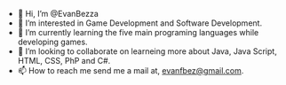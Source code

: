 - 👋 Hi, I’m @EvanBezza
- 👀 I’m interested in Game Development and Software Development.
- 🌱 I’m currently learning the five main programing languages while developing games.
- 💞️ I’m looking to collaborate on learneing more about Java, Java Script, HTML, CSS, PhP and C#.
- 📫 How to reach me send me a mail at, evanfbez@gmail.com.

<!---
EvanBezza/EvanBezza is a ✨ special ✨ repository because its `README.md` (this file) appears on your GitHub profile.
You can click the Preview link to take a look at your changes.
--->
